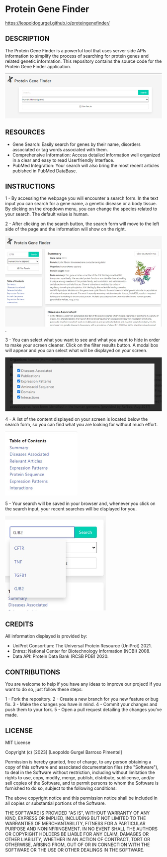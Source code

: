 # Protein Gene Finder

https://leopoldogurgel.github.io/proteingenefinder/



## DESCRIPTION

The Protein Gene Finder is a powerful tool that uses server side APIs information to simplify the process of searching for protein genes and related genetic information. This repository contains the source code for the Protein Gene Finder application.

![Alt text](./assets/images/landingPage.png "Page screenshot")



## RESOURCES

 - Gene Search: Easily search for genes by their name, disorders associated or tag words associated with them.
 - Comprehensive Information: Access detailed information well organized in a clear and easy to read Userfriendly Interface.
 - PubMed Integration: Your search will also bring the most recent articles pubished in PubMed DataBase.



## INSTRUCTIONS

1 - By accessing the webpage you will encounter a search form. In the text input you can search for a gene name, a genetic disease or a body tissue. By clicking on the dropdown menu, you can change the species related to your search. The default value is human.

2 - After clicking on the search button, the search form will move to the left side of the page and the information will show on the right.

![Alt text](./assets/images/searchResult.jpg "Search results").

3 - You can select what you want to see and what you want to hide in order to make your screen cleaner. Click on the filter results button. A modal box will appear and you can select what will be displayed on your screen.

![Alt text](./assets/images/filterImg.jpg "Filter your content")

4 - A list of the content displayed on your screen is located below the search form, so you can find what you are looking for without much effort.

![Alt text](./assets/images/tableOfContents.jpg "Find what you want easily")

5 - Your search will be saved in your browser and, whenever you click on the search input, your recent searches will be displayed for you.

![Alt text](./assets/images/dropdownImg.jpg "Forgot what you read yesterday? We remind you!")



## CREDITS

All information displayed is provided by:

- UniProt Consortium: The Universal Protein Resource (UniProt) 2021.
- Entrez: National Center for Biotechnology Information (NCBI) 2008.
- Data API: Protein Data Bank (RCSB PDB) 2020.



## CONTRIBUTIONS

You are welcome to help if you have any ideas to improve our project! If you want to do so, just follow these steps:

1 - Fork the repository.
2 - Create a new branch for you new feature or bug fix.
3 - Make the changes you have in mind.
4 - Commit your changes and push them to your fork.
5 - Open a pull request detailing the changes you've made.



## LICENSE

MIT License

Copyright (c) [2023] [Leopoldo Gurgel Barroso Pimentel]

Permission is hereby granted, free of charge, to any person obtaining a copy
of this software and associated documentation files (the "Software"), to deal
in the Software without restriction, including without limitation the rights
to use, copy, modify, merge, publish, distribute, sublicense, and/or sell
copies of the Software, and to permit persons to whom the Software is
furnished to do so, subject to the following conditions:

The above copyright notice and this permission notice shall be included in all
copies or substantial portions of the Software.

THE SOFTWARE IS PROVIDED "AS IS", WITHOUT WARRANTY OF ANY KIND, EXPRESS OR
IMPLIED, INCLUDING BUT NOT LIMITED TO THE WARRANTIES OF MERCHANTABILITY,
FITNESS FOR A PARTICULAR PURPOSE AND NONINFRINGEMENT. IN NO EVENT SHALL THE
AUTHORS OR COPYRIGHT HOLDERS BE LIABLE FOR ANY CLAIM, DAMAGES OR OTHER
LIABILITY, WHETHER IN AN ACTION OF CONTRACT, TORT OR OTHERWISE, ARISING FROM,
OUT OF OR IN CONNECTION WITH THE SOFTWARE OR THE USE OR OTHER DEALINGS IN THE
SOFTWARE.
